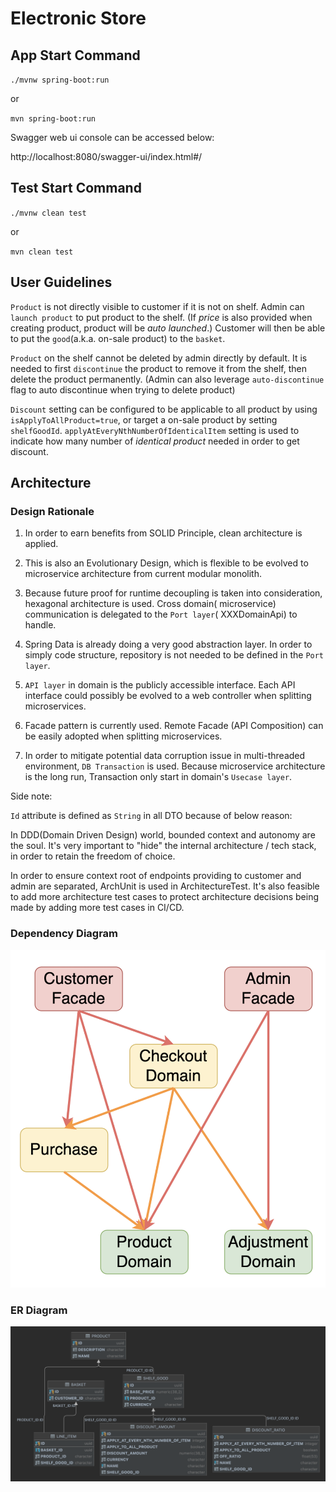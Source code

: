 # Electronic Store

## App Start Command

`./mvnw spring-boot:run`

or

`mvn spring-boot:run`

Swagger web ui console can be accessed below:

http://localhost:8080/swagger-ui/index.html#/

## Test Start Command

`./mvnw clean test`

or

`mvn clean test`

## User Guidelines

`Product` is not directly visible to customer if it is not on shelf. Admin can `launch product` to put product to the
shelf.
(If *price* is also provided when creating product, product will be *auto launched*.)
Customer will then be able to put the `good`(a.k.a. on-sale product) to the `basket`.

`Product` on the shelf cannot be deleted by admin directly by default. It is needed to first `discontinue` the product
to remove it from the shelf, then delete the product permanently.
(Admin can also leverage `auto-discontinue` flag to auto discontinue when trying to delete product)

`Discount` setting can be configured to be applicable to all product by using `isApplyToAllProduct=true`, or target a
on-sale product by setting `shelfGoodId`.
`applyAtEveryNthNumberOfIdenticalItem` setting is used to indicate how many number of *identical product* needed in
order to get discount.

## Architecture

### Design Rationale

1. In order to earn benefits from SOLID Principle, clean architecture is applied.

2. This is also an Evolutionary Design, which is flexible to be evolved to microservice architecture from current
   modular monolith.

3. Because future proof for runtime decoupling is taken into consideration, hexagonal architecture is used. Cross
   domain( microservice) communication is delegated to the `Port layer`( XXXDomainApi) to handle.

4. Spring Data is already doing a very good abstraction layer. In order to simply code structure, repository is not
   needed to be defined in the `Port layer`.

5. `API layer` in domain is the publicly accessible interface. Each API interface could possibly be evolved to a web
   controller when splitting microservices.

6. Facade pattern is currently used. Remote Facade (API Composition) can be easily adopted when splitting microservices.

7. In order to mitigate potential data corruption issue in multi-threaded environment, `DB Transaction` is used. Because
   microservice architecture is the long run, Transaction only start in domain's `Usecase layer`.

Side note:

`Id` attribute is defined as `String` in all DTO because of below reason:

In DDD(Domain Driven Design) world, bounded context and autonomy are the soul. It's very important to "hide" the
internal architecture / tech stack, in order to retain the freedom of choice.

In order to ensure context root of endpoints providing to customer and admin are separated, ArchUnit is used in
ArchitectureTest. It's also feasible to add more architecture test cases to protect architecture decisions being made by
adding more test cases in CI/CD.

### Dependency Diagram

![dependency diagram](src/main/resources/docs/dependency_diagram.png "Dependency Diagram")

### ER Diagram

![ER diagram](src/main/resources/docs/ER_diagram.png "ER Diagram")